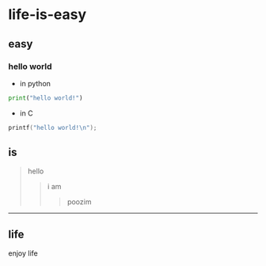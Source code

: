 # life-is-easy

## easy
### hello world
+ in python
``` python
print("hello world!")
```
+ in C
``` C
printf("hello world!\n");
```
## is
> hello
> > i am
> > > poozim
-------------
## life
enjoy life
